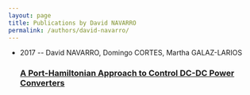```yaml
---
layout: page
title: Publications by David NAVARRO
permalink: /authors/david-navarro/
---
```


<ul class="post-list">
<li><span class='post-meta'>2017 -- David NAVARRO, Domingo CORTES, Martha GALAZ-LARIOS</span><h3><a class='post-link' href='../../a-port-hamiltonian-approach-to-control-dc-dc-power-converters'>A Port-Hamiltonian Approach to Control DC-DC Power Converters</a></h3></li>

</ul>
